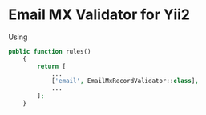 Email MX Validator for Yii2
===================================

Using
```php
public function rules()
    {
        return [
            ...
            ['email', EmailMxRecordValidator::class],
            ...
        ];
    }
```
